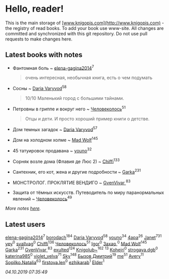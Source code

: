 # Hello, reader!
This is the main storage of [www.knigopis.com](http://www.knigopis.com) - the registry of read books.
To add your book use www-site. All changes are committed and synchronized with this git repository.
Do not use pull requests to make changes here.


## Latest books with notes
* Фантомная боль ~ [elena-gagina2014](users/208/208969292-yandex)<sup>7</sup>
    > очень интересная, необычная книга, есть о чем подумать

* Сосны ~ [Daria Varyvod](users/829/829893410524253-facebook)<sup>58</sup>
    > 10/10 Маленький город с большими тайнами.

* Петровны в гриппе и вокруг него ~ [Человеколось](users/174/17475979687188177329-mailru)<sup>51</sup>
    > Отцы и дети. И просто хороший пример книги о детстве.

* Дом темных загадок ~ [Daria Varyvod](users/829/829893410524253-facebook)<sup>57</sup>

* Дом на холодном холме ~ [Mad Wolf](users/947/94738840-vkontakte)<sup>145</sup>

* 45 татуировок продавана ~ [youno](users/302/302928912-vkontakte)<sup>32</sup>

* Сорняк возле дома (Флавия де Люс 2) ~ [Chiffi](users/105/105831994080785626680-google)<sup>133</sup>

* Сантехник, его кот, жена и другие подробности ~ [Garka](users/115/115753719718250012620-google)<sup>231</sup>

* МОНСТРОЛОГ. ПРОКЛЯТИЕ ВЕНДИГО ~ [GvenVivar ](users/158/158266434925901-facebook)<sup>83</sup>

* Защита от тёмных искусств. Путеводитель по миру паранормальных явлений ~ [Человеколось](users/174/17475979687188177329-mailru)<sup>49</sup>


_More notes [here](latest_books_with_notes.md)._


## Latest users
[elena-gagina2014](users/208/208969292-yandex)<sup>7</sup> 
[borodach](users/157/15706320-vkontakte)<sup>184</sup> 
[Daria Varyvod](users/829/829893410524253-facebook)<sup>58</sup> 
[youno](users/302/302928912-vkontakte)<sup>34</sup> 
[4apa](users/117/117392596378069249667-google)<sup>26</sup> 
[Janet](users/108/108113656204404967440-google)<sup>731</sup> 
[yey](users/179/179865892-vkontakte)<sup>0</sup> 
[svallvag](users/553/553243325-vkontakte)<sup>0</sup> 
[Chiffi](users/105/105831994080785626680-google)<sup>136</sup> 
[Человеколось](users/174/17475979687188177329-mailru)<sup>51</sup> 
[Igor](users/109/109595045545926097766-google)<sup>0</sup> 
[Захар ](users/332/332860507-vkontakte)<sup>0</sup> 
[Mad Wolf](users/947/94738840-vkontakte)<sup>145</sup> 
[Garka](users/115/115753719718250012620-google)<sup>231</sup> 
[GvenVivar ](users/158/158266434925901-facebook)<sup>83</sup> 
[exulted](users/100/100599204551896265722-google)<sup>124</sup> 
[Knigolub~](users/111/111878597279669641685-google)<sup>162</sup> 
[](users/110/110931306939441771638-google)<sup>13</sup> 
[Kohejri](users/112/112602404891403617314-google)<sup>0</sup> 
[strogaya.dgb](users/424/424657047-yandex)<sup>0</sup> 
[katerina985](users/146/14637064-vkontakte)<sup>0</sup> 
[violet_velva](users/116/116961712580551399099-google)<sup>71</sup> 
[Sky](users/118/118049897850017649660-google)<sup>148</sup> 
[Бызов Дмитрий](users/114/1146684568850703-facebook)<sup>19</sup> 
[me](users/381/381417697-yandex)<sup>51</sup> 
[Avery](users/567/56734832-yandex)<sup>11</sup> 
[Sopilko.Natalia](users/414/414306980-yandex)<sup>63</sup> 
[firstova.len](users/119/119518613-yandex)<sup>0</sup> 
[ezhikarab](users/274/274952753-yandex)<sup>1</sup> 
[Elder](users/103/103250539971002098853-google)<sup>1</sup> 


_04.10.2019 07:35:49_
